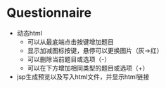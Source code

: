 # Questionnaire

- 动态html
  - 可以从最底端点击按键增加题目
  - 显示加减图标按键，悬停可以更换图片（灰->红）
  - 可以删除当前题目或选项（-）
  - 可以在下方增加相同类型的题目或选项（+）
- jsp生成预览以及写入html文件，并显示html链接